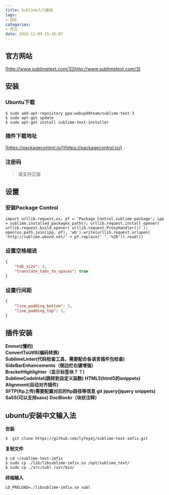 ```yaml
---
title: Sublime入门基础
tags:
- IDE
categories:
- 办公
date: 2016-11-09 15:36:07
---
```


## 官方网站

[http://www.sublimetext.com/3](http://www.sublimetext.com/3)

## 安装

### Ubuntu下载
```shell
$ sudo add-apt-repository ppa:webupd8team/sublime-text-3
$ sudo apt-get update
$ sudo apt-get install sublime-text-installer
```

### 插件下载地址

[https://packagecontrol.io/](https://packagecontrol.io/)

### 注册码
> 请支持正版

## 设置
### 安装Package Control
```shell
import urllib.request,os; pf = 'Package Control.sublime-package'; ipp = sublime.installed_packages_path(); urllib.request.install_opener( urllib.request.build_opener( urllib.request.ProxyHandler()) ); open(os.path.join(ipp, pf), 'wb').write(urllib.request.urlopen( 'http://sublime.wbond.net/' + pf.replace(' ','%20')).read())
```

### 设置空格缩进
```json
{    
    "tab_size": 4,    
    "translate_tabs_to_spaces": true 
} 
```

### 设置行间距
```json
{
    "line_padding_bottom": 3, 
    "line_padding_top": 3,
}  
```
   
    

## 插件安装

**Emmet(懂的)**  
**ConvertToUtf8(编码转换)**  
**Sublime​Linter(代码检查工具，需要配合各语言插件包检查)**  
**SideBarEnhancements（侧边栏右键增强）**  
**Bracket​Highlighter（显示标签块？？）**  
**SublimeCodeIntel(跳转到自定义函数)**
**HTML5(html5的snippets)**  
**Alignment(自动对齐插件)**  
**SFTP(ftp上传)需要配置对应的ftp路径等信息** **git** **jquery(jquery snippets)** **SaSS(可以支持sass)** **DocBlockr（块状注释）**

## ubuntu安装中文输入法

**安装**
```shell
$  git clone https://github.com/lyfeyaj/sublime-text-imfix.git
```

**复制文件**
```shell
$ cd ~/sublime-text-imfix
$ sudo cp ./lib/libsublime-imfix.so /opt/sublime_text/
$ sudo cp ./src/subl /usr/bin/
```
**终端输入**
```shell
LD_PRELOAD=./libsublime-imfix.so subl
```
